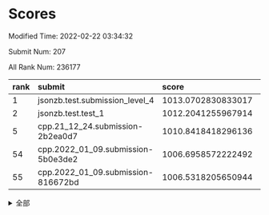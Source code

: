 # Scores

Modified Time: 2022-02-22 03:34:32

Submit Num: 207

All Rank Num: 236177

| rank |               submit               |       score        |       sigma        | pk_num |
| :--- | :--------------------------------- | :----------------- | :----------------- | :----- |
| 1    | jsonzb.test.submission_level_4     | 1013.0702830833017 | 0.8168748922791086 | 4565   |
| 2    | jsonzb.test.test_1                 | 1012.2041255967914 | 0.8048075918151886 | 4564   |
| 5    | cpp.21_12_24.submission-2b2ea0d7   | 1010.8418418296136 | 0.7726291981629468 | 4563   |
| 54   | cpp.2022_01_09.submission-5b0e3de2 | 1006.6958572222492 | 0.7269205011698354 | 4561   |
| 55   | cpp.2022_01_09.submission-816672bd | 1006.5318205650944 | 0.7204862491416484 | 4560   |


<details>
<summary>全部</summary>

| rank |                 submit                 |       score        |       sigma        | pk_num |
| :--- | :------------------------------------- | :----------------- | :----------------- | :----- |
| 1    | jsonzb.test.submission_level_4         | 1013.0702830833017 | 0.8168748922791086 | 4565   |
| 2    | jsonzb.test.test_1                     | 1012.2041255967914 | 0.8048075918151886 | 4564   |
| 3    | gobigger.level_3.submission_level_3_21 | 1011.1996992541633 | 0.7605898429526763 | 4562   |
| 4    | gobigger.level_3.submission_level_3_19 | 1011.1203705132126 | 0.7780047856241175 | 4566   |
| 5    | cpp.21_12_24.submission-2b2ea0d7       | 1010.8418418296136 | 0.7726291981629468 | 4563   |
| 6    | gobigger.level_3.submission_level_3_8  | 1010.6903327926781 | 0.7514259479185148 | 4564   |
| 7    | gobigger.level_3.submission_level_3_32 | 1010.6678933939177 | 0.7649072429454192 | 4564   |
| 8    | gobigger.level_3.submission_level_3_27 | 1010.6397422807823 | 0.7631306383158256 | 4562   |
| 9    | gobigger.level_3.submission_level_3_34 | 1010.5866954435684 | 0.7876756448269793 | 4562   |
| 10   | gobigger.level_3.submission_level_3_16 | 1010.5722293788816 | 0.7615807495267211 | 4563   |
| 11   | gobigger.level_3.submission_level_3_30 | 1010.408962306383  | 0.7780629581855183 | 4570   |
| 12   | gobigger.level_3.submission_level_3_6  | 1010.3997922458345 | 0.757520702715382  | 4564   |
| 13   | gobigger.level_3.submission_level_3_48 | 1010.3588522355344 | 0.75122061335667   | 4565   |
| 14   | gobigger.level_3.submission_level_3_11 | 1010.3587320138569 | 0.7596679410854107 | 4569   |
| 15   | gobigger.level_3.submission_level_3_0  | 1010.2356999132023 | 0.7523875412591455 | 4566   |
| 16   | gobigger.level_3.submission_level_3_28 | 1010.2344449627802 | 0.7672548665677096 | 4564   |
| 17   | gobigger.level_3.submission_level_3_29 | 1010.2326914375656 | 0.7729966784465653 | 4567   |
| 18   | gobigger.level_3.submission_level_3_39 | 1010.1682485569393 | 0.7559203408867979 | 4568   |
| 19   | gobigger.level_3.submission_level_3_33 | 1010.148420567852  | 0.7711918383143725 | 4565   |
| 20   | gobigger.level_3.submission_level_3_9  | 1010.1417303025073 | 0.7582558138691635 | 4570   |
| 21   | gobigger.level_3.submission_level_3_44 | 1010.1189561885105 | 0.7568330941439034 | 4564   |
| 22   | gobigger.level_3.submission_level_3_17 | 1009.9913476478885 | 0.7574577223557925 | 4568   |
| 23   | gobigger.level_3.submission_level_3_23 | 1009.9865091756546 | 0.7711016624126753 | 4566   |
| 24   | gobigger.level_3.submission_level_3_47 | 1009.963758368542  | 0.7401131201369354 | 4566   |
| 25   | gobigger.level_3.submission_level_3_35 | 1009.9450133668335 | 0.7602406481283128 | 4566   |
| 26   | gobigger.level_3.submission_level_3_15 | 1009.8420806864395 | 0.7548669019789418 | 4561   |
| 27   | gobigger.level_3.submission_level_3_49 | 1009.8378234837458 | 0.7654021720458457 | 4565   |
| 28   | gobigger.level_3.submission_level_3_45 | 1009.8330848433072 | 0.7444727996908843 | 4565   |
| 29   | gobigger.level_3.submission_level_3_22 | 1009.8082763518788 | 0.7818532292096908 | 4564   |
| 30   | gobigger.level_3.submission_level_3_4  | 1009.7945403413913 | 0.7541072278946579 | 4564   |
| 31   | gobigger.level_3.submission_level_3_7  | 1009.7397357020612 | 0.7644659193755582 | 4567   |
| 32   | gobigger.level_3.submission_level_3_36 | 1009.6347155818879 | 0.7787744478179975 | 4566   |
| 33   | gobigger.level_3.submission_level_3_20 | 1009.6325968521608 | 0.7357550199714663 | 4565   |
| 34   | gobigger.level_3.submission_level_3_1  | 1009.5546066389824 | 0.7548188712191047 | 4565   |
| 35   | gobigger.level_3.submission_level_3_18 | 1009.550602159864  | 0.7657954005789429 | 4564   |
| 36   | gobigger.level_3.submission_level_3_41 | 1009.5454014065933 | 0.7499295926199959 | 4562   |
| 37   | gobigger.level_3.submission_level_3_42 | 1009.4407765036476 | 0.7492918883478618 | 4560   |
| 38   | gobigger.level_3.submission_level_3_12 | 1009.2832130549035 | 0.7730420669049823 | 4562   |
| 39   | gobigger.level_3.submission_level_3_2  | 1009.2674320657657 | 0.7366111786905457 | 4563   |
| 40   | gobigger.level_3.submission_level_3_14 | 1009.2455843125896 | 0.7680082182962775 | 4562   |
| 41   | gobigger.level_3.submission_level_3_25 | 1009.2179552148019 | 0.7462834449722009 | 4564   |
| 42   | gobigger.level_3.submission_level_3_10 | 1009.2136995085345 | 0.7457778086106446 | 4565   |
| 43   | gobigger.level_3.submission_level_3_46 | 1009.2056156226072 | 0.754500726231833  | 4563   |
| 44   | gobigger.level_3.submission_level_3_37 | 1009.1717574228874 | 0.7569014618575658 | 4559   |
| 45   | gobigger.level_3.submission_level_3_38 | 1009.1160377210058 | 0.7576100696302753 | 4569   |
| 46   | gobigger.level_3.submission_level_3_31 | 1008.8984890544266 | 0.7547747657508134 | 4559   |
| 47   | gobigger.level_3.submission_level_3_13 | 1008.8247570951552 | 0.7329492714023874 | 4566   |
| 48   | gobigger.level_3.submission_level_3_40 | 1008.8125345956519 | 0.7542061575921165 | 4562   |
| 49   | gobigger.level_3.submission_level_3_24 | 1008.7453937669511 | 0.7324763345006255 | 4564   |
| 50   | gobigger.level_3.submission_level_3_3  | 1008.6248773789678 | 0.7519634327312541 | 4564   |
| 51   | gobigger.level_3.submission_level_3_5  | 1008.5759830936055 | 0.7316788601256856 | 4561   |
| 52   | gobigger.level_3.submission_level_3_43 | 1008.398173071658  | 0.754936182003154  | 4563   |
| 53   | gobigger.level_3.submission_level_3_26 | 1007.7968930058545 | 0.7250308510791075 | 4570   |
| 54   | cpp.2022_01_09.submission-5b0e3de2     | 1006.6958572222492 | 0.7269205011698354 | 4561   |
| 55   | cpp.2022_01_09.submission-816672bd     | 1006.5318205650944 | 0.7204862491416484 | 4560   |
| 56   | gobigger.level_1.submission_level_1_14 | 1004.704881136343  | 0.726319183345696  | 4563   |
| 57   | gobigger.level_1.submission_level_1_27 | 1004.4298279600389 | 0.7151592112130993 | 4566   |
| 58   | gobigger.level_1.submission_level_1_24 | 1004.4045371956344 | 0.7386809899078212 | 4564   |
| 59   | gobigger.level_1.submission_level_1_1  | 1004.3767076244399 | 0.7235490175277043 | 4570   |
| 60   | gobigger.level_1.submission_level_1_11 | 1004.2490594624061 | 0.7201644908030689 | 4564   |
| 61   | gobigger.level_1.submission_level_1_32 | 1004.2426234236491 | 0.7096403628227851 | 4565   |
| 62   | gobigger.level_1.submission_level_1_38 | 1004.213922949129  | 0.7136737554486008 | 4562   |
| 63   | gobigger.level_1.submission_level_1_30 | 1004.1554762641227 | 0.7325132542258184 | 4569   |
| 64   | gobigger.level_1.submission_level_1_3  | 1004.14556312634   | 0.7126022869032833 | 4563   |
| 65   | gobigger.level_1.submission_level_1_26 | 1004.045416006854  | 0.722122528929886  | 4567   |
| 66   | gobigger.level_1.submission_level_1_18 | 1003.8676246500761 | 0.7233476602463836 | 4558   |
| 67   | gobigger.level_1.submission_level_1_13 | 1003.7821895082883 | 0.7084941922114922 | 4566   |
| 68   | gobigger.level_1.submission_level_1_35 | 1003.7601649623426 | 0.7168742538146011 | 4563   |
| 69   | gobigger.level_1.submission_level_1_45 | 1003.7341199936434 | 0.7213240494582709 | 4568   |
| 70   | gobigger.level_1.submission_level_1_12 | 1003.7179734062672 | 0.7191578312047024 | 4563   |
| 71   | gobigger.level_1.submission_level_1_8  | 1003.6765160941408 | 0.7140686561032773 | 4558   |
| 72   | gobigger.level_1.submission_level_1_47 | 1003.6266801025643 | 0.7086891911080668 | 4565   |
| 73   | gobigger.level_1.submission_level_1_33 | 1003.5895907417311 | 0.7114421097762529 | 4566   |
| 74   | gobigger.level_1.submission_level_1_37 | 1003.5525398501879 | 0.730710179003312  | 4566   |
| 75   | gobigger.level_1.submission_level_1_7  | 1003.5492396769379 | 0.7146004367172399 | 4565   |
| 76   | gobigger.level_1.submission_level_1_40 | 1003.506071631701  | 0.7076360575442978 | 4563   |
| 77   | gobigger.level_1.submission_level_1_5  | 1003.4464220679802 | 0.7124826117347558 | 4566   |
| 78   | gobigger.level_1.submission_level_1_31 | 1003.4128590780965 | 0.7195320610920918 | 4560   |
| 79   | gobigger.level_1.submission_level_1_39 | 1003.3955522928453 | 0.7068781167652408 | 4565   |
| 80   | gobigger.level_1.submission_level_1_43 | 1003.3669496453338 | 0.7185360518255272 | 4567   |
| 81   | gobigger.level_1.submission_level_1_9  | 1003.345061168411  | 0.7202441369670295 | 4564   |
| 82   | gobigger.level_1.submission_level_1_21 | 1003.3342645453475 | 0.7185989426864308 | 4564   |
| 83   | gobigger.level_1.submission_level_1_44 | 1003.3071701422805 | 0.7153955642709058 | 4568   |
| 84   | gobigger.level_1.submission_level_1_48 | 1003.260141126945  | 0.7203877968579991 | 4561   |
| 85   | gobigger.level_1.submission_level_1_41 | 1003.2571487588154 | 0.7146466304939023 | 4565   |
| 86   | gobigger.level_1.submission_level_1_4  | 1003.1342023855686 | 0.7115254664395672 | 4562   |
| 87   | gobigger.level_1.submission_level_1_15 | 1003.1187774756308 | 0.7246386668469929 | 4558   |
| 88   | gobigger.level_1.submission_level_1_34 | 1002.9449259512447 | 0.7127219944870012 | 4563   |
| 89   | gobigger.level_1.submission_level_1_29 | 1002.9344436961147 | 0.7188627764068081 | 4563   |
| 90   | gobigger.level_1.submission_level_1_2  | 1002.8814646856534 | 0.7125443657020835 | 4562   |
| 91   | gobigger.level_1.submission_level_1_19 | 1002.8211766846007 | 0.7023999079189872 | 4562   |
| 92   | gobigger.level_1.submission_level_1_20 | 1002.8144103267107 | 0.7026792922698732 | 4569   |
| 93   | gobigger.level_1.submission_level_1_36 | 1002.806942049447  | 0.7103860071562067 | 4564   |
| 94   | gobigger.level_1.submission_level_1_46 | 1002.7267806016434 | 0.7051884233081576 | 4569   |
| 95   | gobigger.level_1.submission_level_1_17 | 1002.6365527614473 | 0.70587588832258   | 4566   |
| 96   | gobigger.level_1.submission_level_1_0  | 1002.5830476698808 | 0.7070965256234965 | 4566   |
| 97   | gobigger.level_1.submission_level_1_25 | 1002.5612978538104 | 0.7142197745211655 | 4561   |
| 98   | gobigger.level_1.submission_level_1_49 | 1002.5136029006575 | 0.7010934882386789 | 4566   |
| 99   | gobigger.level_1.submission_level_1_23 | 1002.4704176435333 | 0.7098075138589642 | 4564   |
| 100  | gobigger.level_1.submission_level_1_28 | 1002.4447411845609 | 0.7237027689664512 | 4558   |
| 101  | gobigger.level_1.submission_level_1_22 | 1002.4319895368159 | 0.7122461872564064 | 4563   |
| 102  | gobigger.level_1.submission_level_1_10 | 1002.4130696710125 | 0.7220262594220428 | 4561   |
| 103  | gobigger.level_1.submission_level_1_16 | 1002.1413370978701 | 0.719961660850783  | 4568   |
| 104  | gobigger.level_1.submission_level_1_42 | 1002.0394025676313 | 0.7101689962976749 | 4558   |
| 105  | gobigger.level_1.submission_level_1_6  | 1002.0347372259132 | 0.7217286272381158 | 4565   |
| 106  | gobigger.random.submission_random_27   | 997.88566785551    | 0.7102190908926963 | 4561   |
| 107  | gobigger.random.submission_random_19   | 997.1054694578569  | 0.7023873073666493 | 4557   |
| 108  | gobigger.random.submission_random_31   | 996.9322483853961  | 0.7119872033957594 | 4564   |
| 109  | gobigger.random.submission_random_3    | 996.8213559504162  | 0.7211856843773831 | 4565   |
| 110  | gobigger.random.submission_random_36   | 996.7216891081241  | 0.7110867743848425 | 4563   |
| 111  | gobigger.random.submission_random_6    | 996.6771541802456  | 0.7151098119361078 | 4560   |
| 112  | gobigger.random.submission_random_46   | 996.6744038964133  | 0.7032915842554162 | 4563   |
| 113  | gobigger.random.submission_random_18   | 996.6120647027521  | 0.7164762817265505 | 4563   |
| 114  | gobigger.random.submission_random_17   | 996.5983673654313  | 0.7159570164167322 | 4566   |
| 115  | gobigger.random.submission_random_28   | 996.5961880927033  | 0.7173031403059467 | 4568   |
| 116  | gobigger.random.submission_random_42   | 996.5954320239981  | 0.7180550177726283 | 4564   |
| 117  | gobigger.random.submission_random_1    | 996.4723234734465  | 0.7202228956444283 | 4567   |
| 118  | gobigger.random.submission_random_44   | 996.4606296336265  | 0.7048197044914172 | 4563   |
| 119  | gobigger.random.submission_random_12   | 996.2672036429083  | 0.709211406148478  | 4567   |
| 120  | gobigger.random.submission_random_26   | 996.1708073345139  | 0.705820383768693  | 4561   |
| 121  | gobigger.random.submission_random_7    | 996.125499171427   | 0.7175497946933536 | 4560   |
| 122  | gobigger.random.submission_random_4    | 996.1188165313919  | 0.7122907144503733 | 4561   |
| 123  | gobigger.random.submission_random_25   | 996.0714135832247  | 0.7066585661384537 | 4563   |
| 124  | gobigger.random.submission_random_47   | 996.0663111706938  | 0.7229226564990842 | 4561   |
| 125  | gobigger.random.submission_random_41   | 996.0257060442477  | 0.7011311223866926 | 4563   |
| 126  | gobigger.random.submission_random_16   | 996.0103049989701  | 0.7160985248486724 | 4565   |
| 127  | gobigger.random.submission_random_21   | 995.9354806531373  | 0.7138041244625565 | 4566   |
| 128  | gobigger.random.submission_random_24   | 995.9113739165441  | 0.7047831731563701 | 4567   |
| 129  | gobigger.random.submission_random_11   | 995.9025697173681  | 0.7219438773609119 | 4559   |
| 130  | gobigger.random.submission_random_48   | 995.8978489393451  | 0.7140149908883717 | 4564   |
| 131  | gobigger.random.submission_random_20   | 995.8976858338494  | 0.7119063050247741 | 4561   |
| 132  | gobigger.random.submission_random_30   | 995.8955059308998  | 0.7187652704545471 | 4561   |
| 133  | gobigger.random.submission_random_2    | 995.8901511032795  | 0.7120435760014814 | 4563   |
| 134  | gobigger.random.submission_random_10   | 995.8815531454268  | 0.7144056064442149 | 4565   |
| 135  | gobigger.random.submission_random_49   | 995.8745984353008  | 0.7170229259386967 | 4563   |
| 136  | gobigger.random.submission_random_23   | 995.8660284118153  | 0.712047492868611  | 4560   |
| 137  | gobigger.random.submission_random_8    | 995.8322808573108  | 0.7067175668026976 | 4562   |
| 138  | gobigger.random.submission_random_13   | 995.7966722446183  | 0.715927504896415  | 4562   |
| 139  | gobigger.random.submission_random_14   | 995.7007366425369  | 0.7160905248995925 | 4566   |
| 140  | gobigger.random.submission_random_38   | 995.634762648685   | 0.7264400653112766 | 4564   |
| 141  | gobigger.random.submission_random_43   | 995.61897037563    | 0.7201178629710776 | 4566   |
| 142  | gobigger.random.submission_random_15   | 995.6079825158315  | 0.7110876362682992 | 4557   |
| 143  | gobigger.random.submission_random_39   | 995.6035853831514  | 0.7192309056953153 | 4565   |
| 144  | gobigger.random.submission_random_40   | 995.4495764468024  | 0.7236326351265432 | 4559   |
| 145  | gobigger.random.submission_random_9    | 995.4206933385168  | 0.714416145040748  | 4562   |
| 146  | gobigger.random.submission_random_22   | 995.3928938894862  | 0.7156677159823296 | 4564   |
| 147  | gobigger.random.submission_random_35   | 995.2990736112961  | 0.7038832091287116 | 4567   |
| 148  | gobigger.random.submission_random_45   | 995.2647393455072  | 0.7133560300669824 | 4564   |
| 149  | gobigger.random.submission_random_29   | 995.2375574563033  | 0.7028381364024694 | 4559   |
| 150  | gobigger.random.submission_random_0    | 995.1823969205527  | 0.7075656466848431 | 4568   |
| 151  | gobigger.random.submission_random_5    | 995.1407490890631  | 0.7187713265580478 | 4563   |
| 152  | gobigger.random.submission_random_32   | 994.8920522233446  | 0.700389208073988  | 4564   |
| 153  | gobigger.random.submission_random_33   | 994.7505763578912  | 0.7191771407805962 | 4566   |
| 154  | gobigger.random.submission_random_37   | 994.5198873013437  | 0.7083621650663513 | 4564   |
| 155  | gobigger.random.submission_random_34   | 994.2357513529844  | 0.723788143824983  | 4566   |
| 156  | gobigger.level_2.submission_level_2_24 | 994.1822400205862  | 0.7446265438565698 | 4563   |
| 157  | gobigger.level_2.submission_level_2_4  | 994.0015299459357  | 0.7253099242226014 | 4564   |
| 158  | gobigger.level_2.submission_level_2_0  | 993.8911962827646  | 0.7427340417676616 | 4567   |
| 159  | gobigger.level_2.submission_level_2_7  | 993.8142029787615  | 0.7302418384311975 | 4560   |
| 160  | gobigger.level_2.submission_level_2_17 | 993.7357556212505  | 0.7394623504133291 | 4564   |
| 161  | gobigger.level_2.submission_level_2_5  | 993.647945034486   | 0.7259192535869439 | 4564   |
| 162  | gobigger.level_2.submission_level_2_18 | 993.4152284158519  | 0.7374226507812757 | 4564   |
| 163  | gobigger.level_2.submission_level_2_47 | 993.3376609657753  | 0.723480824471413  | 4566   |
| 164  | gobigger.level_2.submission_level_2_19 | 993.3327789913737  | 0.7281359554752262 | 4566   |
| 165  | gobigger.level_2.submission_level_2_32 | 993.169671927937   | 0.7595648029273143 | 4566   |
| 166  | gobigger.level_2.submission_level_2_36 | 993.1583372134786  | 0.7512692549084042 | 4559   |
| 167  | gobigger.level_2.submission_level_2_37 | 993.0810113467863  | 0.7314475752202854 | 4563   |
| 168  | gobigger.level_2.submission_level_2_22 | 992.9644652337641  | 0.7381365262606995 | 4570   |
| 169  | gobigger.level_2.submission_level_2_29 | 992.9329910759977  | 0.7617935658430347 | 4561   |
| 170  | gobigger.level_2.submission_level_2_15 | 992.9224454666767  | 0.7504891305477274 | 4567   |
| 171  | gobigger.level_2.submission_level_2_30 | 992.777276394303   | 0.7368092053340798 | 4561   |
| 172  | gobigger.level_2.submission_level_2_43 | 992.7028985923442  | 0.7383387679608675 | 4558   |
| 173  | gobigger.level_2.submission_level_2_31 | 992.6899274425383  | 0.7365816688253697 | 4565   |
| 174  | gobigger.level_2.submission_level_2_11 | 992.6362424116788  | 0.7273074723290209 | 4561   |
| 175  | gobigger.level_2.submission_level_2_16 | 992.5463329631824  | 0.7332895280139811 | 4562   |
| 176  | gobigger.level_2.submission_level_2_6  | 992.5262272413693  | 0.7536208689802947 | 4565   |
| 177  | gobigger.level_2.submission_level_2_44 | 992.4919747688252  | 0.7333902123910164 | 4564   |
| 178  | gobigger.level_2.submission_level_2_3  | 992.4894990859556  | 0.7315510898648745 | 4561   |
| 179  | gobigger.level_2.submission_level_2_8  | 992.4779496668441  | 0.7600196513750628 | 4565   |
| 180  | gobigger.level_2.submission_level_2_25 | 992.0719287749023  | 0.7602624518006819 | 4564   |
| 181  | gobigger.level_2.submission_level_2_23 | 991.9987855526209  | 0.7363615001544601 | 4565   |
| 182  | gobigger.level_2.submission_level_2_14 | 991.9854085288835  | 0.7539764888121374 | 4563   |
| 183  | gobigger.level_2.submission_level_2_9  | 991.9613419567121  | 0.7509142546380143 | 4567   |
| 184  | gobigger.level_2.submission_level_2_40 | 991.9486219916985  | 0.7412314483490466 | 4564   |
| 185  | gobigger.level_2.submission_level_2_13 | 991.9373173562981  | 0.7342027674079594 | 4569   |
| 186  | gobigger.level_2.submission_level_2_41 | 991.8194590722343  | 0.729461221381756  | 4563   |
| 187  | gobigger.level_2.submission_level_2_12 | 991.8156351147861  | 0.7355033332116472 | 4568   |
| 188  | gobigger.level_2.submission_level_2_21 | 991.7865425878678  | 0.7530625350905628 | 4560   |
| 189  | gobigger.level_2.submission_level_2_34 | 991.7846349237419  | 0.7445627634778129 | 4565   |
| 190  | gobigger.level_2.submission_level_2_20 | 991.7527169408643  | 0.7461217320657243 | 4559   |
| 191  | gobigger.level_2.submission_level_2_45 | 991.7197503277513  | 0.7561086724713693 | 4564   |
| 192  | gobigger.level_2.submission_level_2_39 | 991.7131030077555  | 0.7385634575319093 | 4557   |
| 193  | gobigger.level_2.submission_level_2_10 | 991.643475296947   | 0.7421381238631984 | 4566   |
| 194  | gobigger.level_2.submission_level_2_38 | 991.6112404738723  | 0.7471860178222179 | 4567   |
| 195  | gobigger.level_2.submission_level_2_2  | 991.455880254338   | 0.7373283533841146 | 4559   |
| 196  | gobigger.level_2.submission_level_2_46 | 991.3319202783932  | 0.7572436912101165 | 4565   |
| 197  | gobigger.level_2.submission_level_2_42 | 991.3041136493509  | 0.7596772402764959 | 4560   |
| 198  | gobigger.level_2.submission_level_2_27 | 991.2984143006385  | 0.7697713311003759 | 4565   |
| 199  | gobigger.level_2.submission_level_2_49 | 991.2811106231533  | 0.7471421560642585 | 4565   |
| 200  | gobigger.level_2.submission_level_2_26 | 991.1252487615175  | 0.7486228675829059 | 4564   |
| 201  | gobigger.level_2.submission_level_2_48 | 991.0492550495601  | 0.769076072348675  | 4564   |
| 202  | gobigger.level_2.submission_level_2_28 | 990.9029786935048  | 0.7612162147144496 | 4563   |
| 203  | gobigger.level_2.submission_level_2_35 | 990.8806452874142  | 0.7475953898115457 | 4562   |
| 204  | gobigger.level_2.submission_level_2_1  | 989.8730489623274  | 0.7473739556618436 | 4566   |
| 205  | gobigger.level_2.submission_level_2_33 | 989.8150977958618  | 0.7737014338254865 | 4566   |
| 206  | gobigger.none.submission_none_0        | 978.478547832755   | 1.1826907051139002 | 4560   |
| 207  | gobigger.none.submission_none_1        | 976.6755345558621  | 1.3657480332247842 | 4563   |

</details>